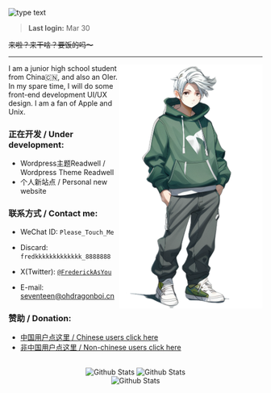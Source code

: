 ![type text](https://readme-typing-svg.demolab.com?font=Montserrat&pause=1000&random=false&width=340&lines=Just+in+time!;Have+a+good+time~;Please_Touch_Me)

> **Last login:** 
> Mar 30

~~来啦？来干啥？要饭的吗～~~

---

<div align="right">
  <img align="right" src="imgs/oktica-muse@1x.png" width="285px" alt="ohdragonboi" title="ohdragonboi" />
</div>

I am a junior high school student from China🇨🇳, and also an OIer. In my spare time, I will do some front-end development UI/UX design. I am a fan of Apple and Unix.

### 正在开发 / Under development:

 - Wordpress主题Readwell / Wordpress Theme Readwell
 - 个人新站点 / Personal new website

### 联系方式 / Contact me:

 - WeChat ID: `Please_Touch_Me`

 - Discard: `fredkkkkkkkkkkkkk_8888888`

 - X(Twitter): [`@FrederickAsYou`](https://twitter.com/FrederickAsYou)

 - E-mail: [seventeen@ohdragonboi.cn](mailto:seventeen@ohdragonboi.cn)

### 赞助 / Donation:

 - [中国用户点这里 / Chinese users click here](https://afdian.net/a/se7entin)
 - [非中国用户点这里 / Non-chinese users click here](https://polar.sh/FrederickAsYou)

<br>

<div align="center">
  <img src="https://github-readme-stats.vercel.app/api?username=FrederickAsYou" width="300px" title="Github Stats" />
  <img src="https://github-readme-stats.vercel.app/api/top-langs/?username=FrederickAsYou&layout=compact" width="237px" title="Github Stats" />
  <br>
  <img src="https://github-profile-trophy.vercel.app/?username=FrederickAsyou" width="700px" title="Github Stats" />
</div>
